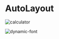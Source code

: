 # AutoLayout

![calculator](https://user-images.githubusercontent.com/73588175/165248782-479933bf-4ae7-463a-96c9-e4af36a26b6f.png)

![dynamic-font](https://user-images.githubusercontent.com/73588175/165326720-17ee0aef-a74a-49b3-b1c1-c79df68ec040.png)